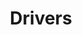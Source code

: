 ---
title: "Drivers"
showAuthor: false
showDate: false
cardView: true
showHero: true
heroStyle: background
layoutBackgroundBlur: true
layoutBackgroundHeaderSpace: true
groupByYear: false
cascade:
    showDate: false
    showAuthor: false
    showReadingTime: false
    showWordCount: false
---